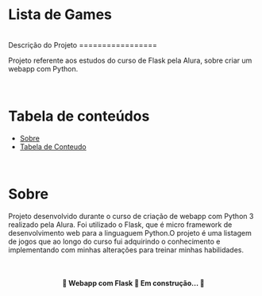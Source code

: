 # Lista de Games

<br/>
Descrição do Projeto
=================
<p>Projeto referente aos estudos do curso de Flask pela Alura, sobre criar um webapp com Python.</p>
<br/>

Tabela de conteúdos
=================
<!--ts-->
   * [Sobre](#Sobre)
   * [Tabela de Conteudo](#tabela-de-conteudo)
   
<!--te-->  
<br/>

Sobre
=================

Projeto desenvolvido durante o curso de criação de webapp com Python 3 realizado pela Alura. Foi utilizado o Flask, que é micro framework de desenvolvimento web para a linguaguem Python.O projeto é uma listagem de jogos que ao longo do curso fui adquirindo o conhecimento e implementando com minhas alterações para treinar minhas habilidades.

<br/>

<h4 align="center"> 
	🚧  Webapp com Flask  🚀 Em construção...  🚧
</h4>
